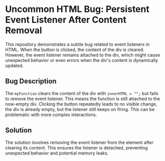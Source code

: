 # Uncommon HTML Bug: Persistent Event Listener After Content Removal

This repository demonstrates a subtle bug related to event listeners in HTML.  When the button is clicked, the content of the div is cleared. However, the event listener remains attached to the div, which might cause unexpected behavior or even errors when the div's content is dynamically updated.

## Bug Description
The `myFunction` clears the content of the div with `innerHTML = "";` but fails to remove the event listener. This means the function is still attached to the now-empty div.  Clicking the button repeatedly leads to no visible change, the div is already empty, but the listener still keeps on firing.  This can be problematic with more complex interactions.

## Solution
The solution involves removing the event listener from the element after clearing its content. This ensures the listener is detached, preventing unexpected behavior and potential memory leaks.